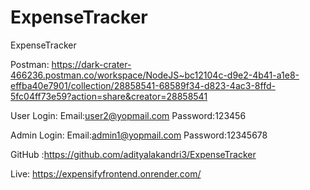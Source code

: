 ﻿# ExpenseTracker
ExpenseTracker

Postman: https://dark-crater-466236.postman.co/workspace/NodeJS~bc12104c-d9e2-4b41-a1e8-effba40e7901/collection/28858541-68589f34-d823-4ac3-8ffd-5fc04ff73e59?action=share&creator=28858541

User Login:
Email:user2@yopmail.com
Password:123456

Admin Login:
Email:admin1@yopmail.com
Password:12345678

GitHub :https://github.com/adityalakandri3/ExpenseTracker

Live: https://expensifyfrontend.onrender.com/
